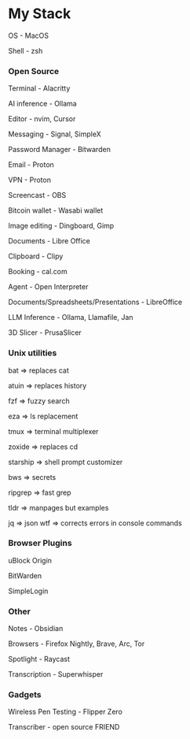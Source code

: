 # My Stack

OS - MacOS

Shell - zsh

### Open Source

Terminal - Alacritty

AI inference - Ollama

Editor - nvim, Cursor

Messaging - Signal, SimpleX

Password Manager - Bitwarden

Email - Proton

VPN - Proton

Screencast - OBS

Bitcoin wallet - Wasabi wallet

Image editing - Dingboard, Gimp

Documents - Libre Office

Clipboard - Clipy

Booking - cal.com

Agent - Open Interpreter

Documents/Spreadsheets/Presentations - LibreOffice

LLM Inference - Ollama, Llamafile, Jan

3D Slicer - PrusaSlicer

### Unix utilities

bat => replaces cat

atuin => replaces history

fzf => fuzzy search

eza => ls replacement

tmux => terminal multiplexer

zoxide => replaces cd

starship => shell prompt customizer

bws => secrets

ripgrep => fast grep

tldr => manpages but examples

jq => json
wtf => corrects errors in console commands

### Browser Plugins

uBlock Origin

BitWarden

SimpleLogin


### Other

Notes - Obsidian

Browsers - Firefox Nightly, Brave, Arc, Tor

Spotlight - Raycast

Transcription - Superwhisper

### Gadgets

Wireless Pen Testing - Flipper Zero

Transcriber - open source FRIEND
